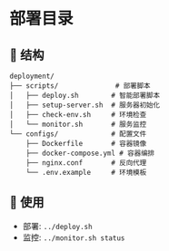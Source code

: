 # 部署目录

## 📁 结构
```
deployment/
├── scripts/              # 部署脚本
│   ├── deploy.sh        # 智能部署脚本
│   ├── setup-server.sh  # 服务器初始化  
│   ├── check-env.sh     # 环境检查
│   └── monitor.sh       # 服务监控
└── configs/             # 配置文件
    ├── Dockerfile       # 容器镜像
    ├── docker-compose.yml # 容器编排
    ├── nginx.conf       # 反向代理
    └── .env.example     # 环境模板
```

## 🚀 使用
- 部署: `../deploy.sh` 
- 监控: `../monitor.sh status`
